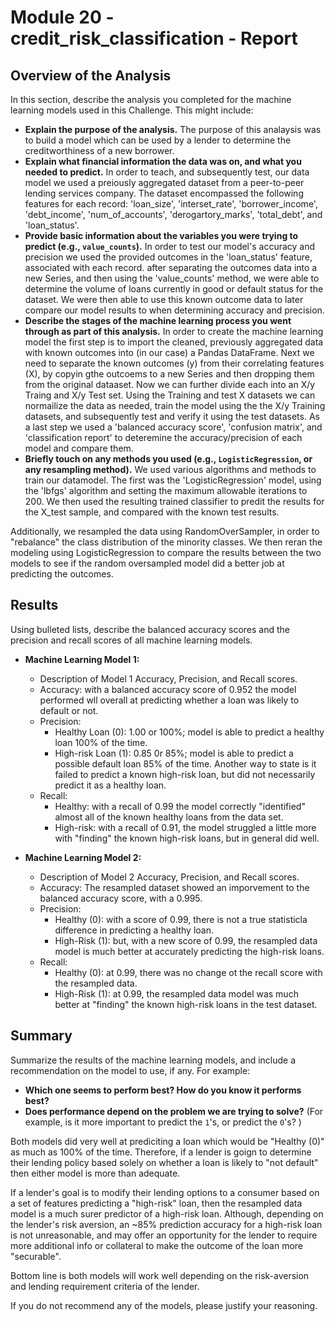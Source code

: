 # **Module 20 - credit_risk_classification - Report**

## **Overview of the Analysis**

In this section, describe the analysis you completed for the machine learning models used in this Challenge. This might include:

* **Explain the purpose of the analysis.**
The purpose of this analaysis was to build a model which can be used by a lender to determine the creditworthiness of a new borrower.
* **Explain what financial information the data was on, and what you needed to predict.**
In order to teach, and subsequently test, our data model we used a preiously aggregated dataset from a peer-to-peer lending services company. The dataset encompassed the following features for each record: 'loan_size', 'interset_rate', 'borrower_income', 'debt_income', 'num_of_accounts', 'derogartory_marks', 'total_debt', and 'loan_status'.
* **Provide basic information about the variables you were trying to predict (e.g., `value_counts`).**
In order to test our model's accuracy and precision we used the provided outcomes in the 'loan_status' feature, associated with each record. after separating the outcomes data into a new Series, and then using the 'value_counts' method, we were able to determine the volume of loans currently in good or default status for the dataset. We were then able to use this known outcome data to later compare our model results to when determining accuracy and precision.
* **Describe the stages of the machine learning process you went through as part of this analysis.**
In order to create the machine learning model the first step is to import the cleaned, previously aggregated data with known outcomes into (in our case) a Pandas DataFrame. Next we need to separate the known outcomes (y) from their correlating features (X), by copyin gthe outcoems to a new Series and then dropping them from the original dataaset. Now we can further divide each into an X/y Traing and X/y Test set. Using the Training and test X datasets we can normailize the data as needed, train the model using the the X/y Training datasets, and subsequently test and verify it using the test datasets. As a last step we used a 'balanced accuracy score', 'confusion matrix', and 'classification report' to deteremine the accuracy/precision of each model and compare them.
* **Briefly touch on any methods you used (e.g., `LogisticRegression`, or any resampling method).**
We used various algorithms and methods to train our datamodel. The first was the 'LogisticRegression' model, using the 'lbfgs' algorithm and setting the maximum allowable iterations to 200. We then used the resulting trained classifier to predit the results for the X_test sample, and compared with the known test results.

Additionally, we resampled the data using RandomOverSampler, in order to "rebalance" the class distribution of the minority classes. We then reran the modeling using LogisticRegression to compare the results between the two models to see if the random oversampled model did a better job at predicting the outcomes.

## **Results**

Using bulleted lists, describe the balanced accuracy scores and the precision and recall scores of all machine learning models.

* **Machine Learning Model 1:**
  * Description of Model 1 Accuracy, Precision, and Recall scores.
  * Accuracy: with a balanced accuracy score of 0.952 the model performed wll overall at predicting whether a loan was likely to default or not.
  * Precision: 
    * Healthy Loan (0): 1.00 or 100%; model is able to predict a healthy loan 100% of the time.
    * High-risk Loan (1): 0.85 0r 85%; model is able to predict a possible default loan 85% of the time. Another way to state is it failed to predict a known high-risk loan, but did not necessarily predict it as a healthy loan.
  * Recall: 
    * Healthy: with a recall of 0.99 the model correctly "identified" almost all of the known healthy loans from the data set.
    * High-risk: with a recall of 0.91, the model struggled a little more with "finding" the known high-risk loans, but in general did well.


* **Machine Learning Model 2:**
  * Description of Model 2 Accuracy, Precision, and Recall scores.
  * Accuracy: The resampled dataset showed an imporvement to the balanced accuracy score, with a 0.995.
  * Precision:
    * Healthy (0): with a score of 0.99, there is not a true statisticla difference in predicting a healthy loan.
    * High-Risk (1): but, with a new score of 0.99, the resampled data model is much better at accurately predicting the high-risk loans.
  * Recall: 
    * Healthy (0): at 0.99, there was no change ot the recall score with the resampled data.
    * High-Risk (1): at 0.99, the resampled data model was much better at "finding" the known high-risk loans in the test dataset.

## **Summary**

Summarize the results of the machine learning models, and include a recommendation on the model to use, if any. For example:
* **Which one seems to perform best? How do you know it performs best?**
* **Does performance depend on the problem we are trying to solve?** (For example, is it more important to predict the `1`'s, or predict the `0`'s? )

Both models did very well at prediciting a loan which would be "Healthy (0)" as much as 100% of the time. Therefore, if a lender is goign to determine their lending policy based solely on whether a loan is likely to "not default" then either model is more than adequate.

If a lender's goal is to modify their lending options to a consumer based on a set of features predicting a "high-risk" loan, then the resampled data model is a much surer predictor of a high-risk loan. Although, depending on the lender's risk aversion, an ~85% prediction accuracy for a high-risk loan is not unreasonable, and may offer an opportunity for the lender to require more additional info or collateral to make the outcome of the loan more "securable".

Bottom line is both models will work well depending on the risk-aversion and lending requirement criteria of the lender.

If you do not recommend any of the models, please justify your reasoning.
